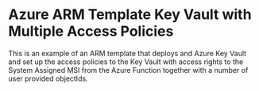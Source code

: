 # Azure ARM Template Key Vault with Multiple Access Policies 

This is an example of an ARM template that deploys and Azure Key Vault and set up the access policies to the Key Vault with access rights to the System Assigned MSI from the Azure Function together with a number of user provided objectIds. 